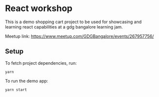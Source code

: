 # React workshop

This is a demo shopping cart project to be used for showcasing and learning react capabilities at a gdg bangalore learning jam.

Meetup link: https://www.meetup.com/GDGBangalore/events/267957756/

## Setup

To fetch project dependencies, run:

```shell
yarn
```

To run the demo app:

```shell
yarn start
```
